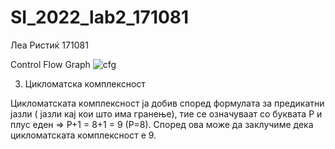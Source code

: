 # SI_2022_lab2_171081
Леа Ристиќ 171081

Control Flow Graph
![cfg](https://user-images.githubusercontent.com/101598110/171856631-f82d934e-ccfc-4a1a-b691-ed7acb6193c6.png)


3. Цикломатска комплексност

Цикломатската комплексност ја добив според формулата за предикатни јазли ( јазли кај кои што има гранење), тие се означуваат со буквата P и плус еден => 
P+1 = 8+1 = 9 (P=8). Според ова може да заклучиме дека цикломатската комплексност е 9.
